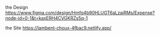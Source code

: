 the Design
https://www.figma.com/design/Hmfq4b90HLUGT6aLzaiRMs/Expense?node-id=0-1&t=kaxERH4CVGKRZs5q-1







the Site
https://lambent-choux-4fbac9.netlify.app/
